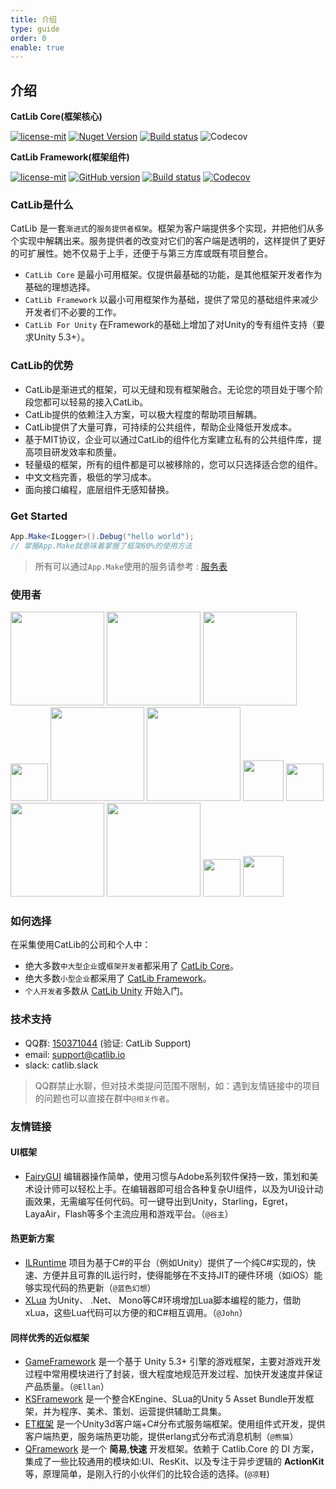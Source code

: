 ```yaml
---
title: 介绍
type: guide
order: 0
enable: true
---
```


## 介绍

**CatLib Core(框架核心)**

<a href="https://github.com/catlib/core/blob/master/LICENSE"><img src="https://img.shields.io/badge/license-MIT-blue.svg" title="license-mit" /></a> <a href="https://www.nuget.org/packages/catlib.core/"><img src="https://badge.fury.io/nu/catlib.core.svg" title="Nuget Version" /></a> <a href="https://ci.appveyor.com/project/catlib/core"><img src="https://ci.appveyor.com/api/projects/status/tk3o571mwbw2rykj?svg=true" title="Build status"/></a> <img src="https://codecov.io/gh/CatLib/Core/branch/master/graph/badge.svg" alt="Codecov" /> 

**CatLib Framework(框架组件)**

<a href="https://github.com/yb199478/CatLib/blob/master/LICENSE"><img src="https://img.shields.io/badge/license-MIT-blue.svg" title="license-mit" /></a> <a href="https://github.com/yb199478/catlib/"><img src="https://badge.fury.io/gh/catlib%2Fframework.svg" title="GitHub version" /></a> <a href="https://ci.appveyor.com/project/catlib/framework"><img src="https://ci.appveyor.com/api/projects/status/f12rb3x5hxvq6yr7?svg=true" title="Build status"/></a> <a href="https://codecov.io/gh/CatLib/CatLib"><img src="https://codecov.io/gh/CatLib/Framework/branch/master/graph/badge.svg" alt="Codecov" /></a>

### CatLib是什么

CatLib 是一套`渐进式`的`服务提供者框架`。框架为客户端提供多个实现，并把他们从多个实现中解耦出来。服务提供者的改变对它们的客户端是透明的，这样提供了更好的可扩展性。她不仅易于上手，还便于与第三方库或既有项目整合。

- `CatLib Core` 是最小可用框架。仅提供最基础的功能，是其他框架开发者作为基础的理想选择。
- `CatLib Framework` 以最小可用框架作为基础，提供了常见的基础组件来减少开发者们不必要的工作。
- `CatLib For Unity` 在Framework的基础上增加了对Unity的专有组件支持（要求Unity 5.3+）。

### CatLib的优势

- CatLib是渐进式的框架，可以无缝和现有框架融合。无论您的项目处于哪个阶段您都可以轻易的接入CatLib。
- CatLib提供的依赖注入方案，可以极大程度的帮助项目解耦。
- CatLib提供了大量可靠，可持续的公共组件，帮助企业降低开发成本。
- 基于MIT协议，企业可以通过CatLib的组件化方案建立私有的公共组件库，提高项目研发效率和质量。
- 轻量级的框架，所有的组件都是可以被移除的，您可以只选择适合您的组件。
- 中文文档完善，极低的学习成本。
- 面向接口编程，底层组件无感知替换。

### Get Started

```csharp
App.Make<ILogger>().Debug("hello world");
// 掌握App.Make就意味着掌握了框架60%的使用方法
```

> 所有可以通过`App.Make`使用的服务请参考 : [服务表](can-make.html)

### 使用者

<a href="http://www.ztgame.com/"><img src="../../images/used/giant.png" width="150px"/></a> <a href="http://www.ourpalm.com/"><img src="../../images/used/ourpalm.png" width="150px"/></a> <a href="http://www.06game.com/"><img src="../../images/used/06game.png" width="150px"/></a> <a href="http://www.putao.com/"><img src="../../images/used/putao.png" width="60px"/></a> <a href="http://www.app-echo.com/"><img src="../../images/used/echo.png" width="150px"/></a> <a href="http://www.hrgame.com.cn/"><img src="../../images/used/hrg.png" width="150px"/></a> <a href="http://www.heeking.com"><img src="../../images/used/heeking.png" width="65px"/></a> <a href="http://www.sourcemuch.com"><img src="../../images/used/sourcemuch.png" width="60px"/></a> <a href="http://www.fancydream.net"><img src="../../images/used/fancydream.png" width="150px"/></a> <a href="https://www.koalac.com/"><img src="../../images/used/koalac.png" width="150px"/></a> <a href="http://www.geniusorbit.com/"><img src="../../images/used/geniusorbit.png" width="60px"/></a> <a href="http://geescan.com"><img src="../../images/used/geescan.png" width="65px"/></a>

### 如何选择

在采集使用CatLib的公司和个人中：

- 绝大多数`中大型企业`或`框架开发者`都采用了 [CatLib Core](https://github.com/CatLib/Core)。
- 绝大多数`小型企业`都采用了 [CatLib Framework](https://github.com/CatLib/Framework)。
- `个人开发者`多数从 [CatLib Unity](https://github.com/CatLib/CatLib) 开始入门。

### 技术支持

- QQ群: [150371044](//shang.qq.com/wpa/qunwpa?idkey=ac3de81fa9b3a4379f80c44e05ff021bcfb51c0fb9092b0741762265a911878b) (验证: CatLib Support)
- email: support@catlib.io
- slack: catlib.slack

> QQ群禁止水聊，但对技术类提问范围不限制，如：遇到友情链接中的项目的问题也可以直接在群中`@相关作者`。

### 友情链接

#### **UI框架**

- [FairyGUI](http://www.fairygui.com/) 编辑器操作简单，使用习惯与Adobe系列软件保持一致，策划和美术设计师可以轻松上手。在编辑器即可组合各种复杂UI组件，以及为UI设计动画效果，无需编写任何代码。可一键导出到Unity，Starling，Egret， LayaAir，Flash等多个主流应用和游戏平台。（`@谷主`）

#### **热更新方案**

- [ILRuntime](https://github.com/Ourpalm/ILRuntime) 项目为基于C#的平台（例如Unity）提供了一个纯C#实现的，快速、方便并且可靠的IL运行时，使得能够在不支持JIT的硬件环境（如iOS）能够实现代码的热更新（`@蓝色幻想`）
- [XLua](https://github.com/Tencent/xLua) 为Unity、 .Net、 Mono等C#环境增加Lua脚本编程的能力，借助xLua，这些Lua代码可以方便的和C#相互调用。（`@John`）

#### **同样优秀的近似框架**

- [GameFramework](https://github.com/EllanJiang/GameFramework) 是一个基于 Unity 5.3+ 引擎的游戏框架，主要对游戏开发过程中常用模块进行了封装，很大程度地规范开发过程、加快开发速度并保证产品质量。（`@Ellan`）
- [KSFramework](https://github.com/mr-kelly/KSFramework) 是一个整合KEngine、SLua的Unity 5 Asset Bundle开发框架，并为程序、美术、策划、运营提供辅助工具集。
- [ET框架](https://github.com/egametang/Egametang) 是一个Unity3d客户端+C#分布式服务端框架。使用组件式开发，提供客户端热更，服务端热更功能，提供erlang式分布式消息机制（`@熊猫`）
- [QFramework](https://github.com/liangxiegame/QFramework) 是一个 **简易**,**快速** 开发框架。依赖于 Catlib.Core 的 DI 方案，集成了一些比较通用的模块如:UI、ResKit、以及专注于异步逻辑的 **ActionKit** 等，原理简单，是刚入行的小伙伴们的比较合适的选择。(`@凉鞋`)
